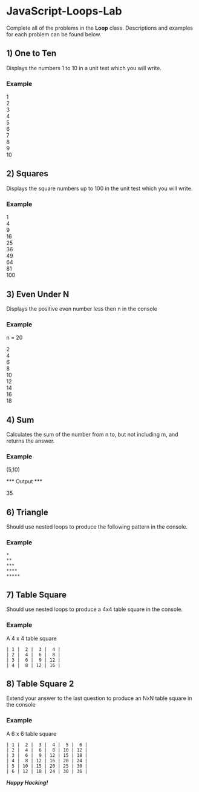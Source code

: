# JavaScript-Loops-Lab
Complete all of the problems in the **Loop** class. Descriptions and examples for each problem can be found below.


## 1) One to Ten
Displays the numbers 1 to 10 in a unit test which you will write.<br>

### Example

1<br>
2<br>
3<br>
4<br>
5<br>
6<br>
7<br>
8<br>
9<br>
10<br>

## 2) Squares
Displays the square numbers up to 100 in the unit test which you will write.

### Example<br>
1<br>
4<br>
9<br>
16<br>
25<br>
36<br>
49<br>
64<br>
81<br>
100<br>

## 3) Even Under N
Displays the positive even number less then n in the console

### Example

n = 20

2<br>
4<br>
6<br>
8<br>
10<br>
12<br>
14<br>
16<br>
18<br>

## 4) Sum
Calculates the sum of the number from n to, but not including m, and returns the answer.

### Example<br>
(5,10)

*** Output ***

35

## 6) Triangle

Should use nested loops to produce the following pattern in the console.

### Example

```
*
** 
*** 
**** 
***** 
```

## 7) Table Square

Should use nested loops to produce a 4x4 table square in the console.

### Example

A 4 x 4 table square

 ```
 | 1 |  2 |  3 |  4 |
 | 2 |  4 |  6 |  8 |
 | 3 |  6 |  9 | 12 |
 | 4 |  8 | 12 | 16 |
 ```

## 8) Table Square 2

Extend your answer to the last question to produce an NxN table square in the console

### Example

 A 6 x 6 table square
 
 ```
 | 1 |  2 |  3 |  4 |  5 |  6 |
 | 2 |  4 |  6 |  8 | 10 | 12 |
 | 3 |  6 |  9 | 12 | 15 | 18 |
 | 4 |  8 | 12 | 16 | 20 | 24 |
 | 5 | 10 | 15 | 20 | 25 | 30 |
 | 6 | 12 | 18 | 24 | 30 | 36 |
 ```
 
***Happy Hacking!***
